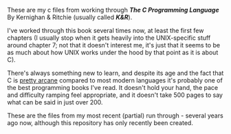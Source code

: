These are my c files from working through __*The C Programming Language*__ By Kernighan & Ritchie (usually called __*K&R*__).  

I've worked through this book several times now, at least the first few chapters (I usually stop when it gets heavily into the UNIX-specific stuff around chapter 7; not that it doesn't interest me, it's just that it seems to be as much about how UNIX works under the hood by that point as it is about C).  

There's always something new to learn, and despite its age and the fact that C is [pretty arcane](https://www.ioccc.org/) compared to most modern languages it's probably one of the best programming books I've read.  It doesn't hold your hand, the pace and difficulty ramping feel appropriate, and it doesn't take 500 pages to say what can be said in just over 200.   

These are the files from my most recent (partial) run through - several years ago now, although this repository has only recently been created.  
